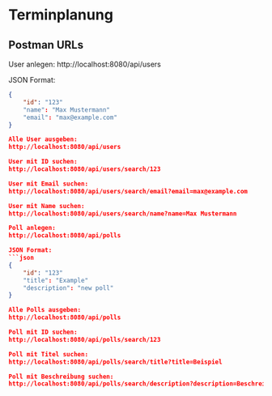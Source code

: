 # Terminplanung

## Postman URLs
User anlegen:
http://localhost:8080/api/users

JSON Format:
```json
{
	"id": "123"
	"name": "Max Mustermann"
	"email": "max@example.com"
}

Alle User ausgeben:
http://localhost:8080/api/users

User mit ID suchen:
http://localhost:8080/api/users/search/123

User mit Email suchen:
http://localhost:8080/api/users/search/email?email=max@example.com

User mit Name suchen:
http://localhost:8080/api/users/search/name?name=Max Mustermann

Poll anlegen:
http://localhost:8080/api/polls

JSON Format:
```json
{
	"id": "123"
	"title": "Example"
	"description": "new poll"
}

Alle Polls ausgeben:
http://localhost:8080/api/polls

Poll mit ID suchen:
http://localhost:8080/api/polls/search/123

Poll mit Titel suchen:
http://localhost:8080/api/polls/search/title?title=Beispiel

Poll mit Beschreibung suchen:
http://localhost:8080/api/polls/search/description?description=Beschreibung